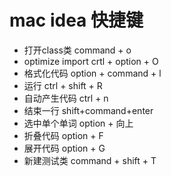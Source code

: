 

# mac idea 快捷键


* 打开class类                 command + o
* optimize import            crtl + option + O
* 格式化代码                   option + command + l
* 运行                        ctrl + shift + R
* 自动产生代码                 ctrl + n
* 结束一行  shift+command+enter
* 选中单个单词  option + 向上
* 折叠代码  option + F
* 展开代码  option + G
* 新建测试类  command + shift + T


